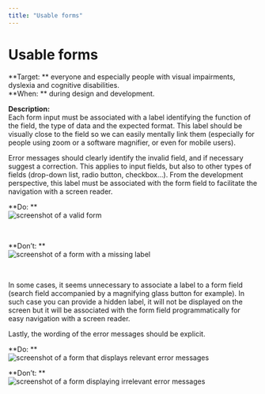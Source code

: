 ```yaml
---
title: "Usable forms"
---
```


# Usable forms

**Target: ** everyone and especially people with visual impairments, dyslexia and cognitive disabilities.  
**When: ** during design and development.

**Description:**  
Each form input must be associated with a label identifying the function of the field, the type of data and the expected format. This label should be visually close to the field so we can easily mentally link them (especially for people using zoom or a software magnifier, or even for mobile users). 

Error messages should clearly identify the invalid field, and if necessary suggest a correction. This applies to input fields, but also to other types of fields (drop-down list, radio button, checkbox…). From the development perspective, this label must be associated with the form field to facilitate the navigation with a screen reader.

**Do: **  
![screenshot of a valid form](images/formulaire.png)
  
&nbsp;

**Don’t: **  
![screenshot of a form with a missing label](images/formulaire2.png)

&nbsp;

In some cases, it seems unnecessary to associate a label to a form field (search field accompanied by a magnifying glass button for example). In such case you can provide a hidden label, it will not be displayed on the screen but it will be associated with the form field programmatically for easy navigation with a screen reader.

Lastly, the wording of the error messages should be explicit.

**Do: **  
![screenshot of a form that displays relevant error messages](images/formulaire-ok.png)  

**Don’t: **  
![screenshot of a form displaying irrelevant error messages](images/formulaire-ko.png)
